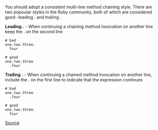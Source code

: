 You should adopt a consistent multi-line method chaining style. There are two popoular styles in the Ruby community,
both of which are considered good -leading . and trailing .

**Leading .** - When continuing a chaining method invocation on another line keep the . on the second line

```
# bad
one.two.three.
  four

# good
one.two.three
  .four
```

**Trailing .** - When continuing a chained method invocation on another line, include the . on the first line to indicate
that the expression continues

```
# bad
one.two.three
  .four

# good
one.two.three.
  four
```

[Source](http://www.rubydoc.info/gems/rubocop/RuboCop/Cop/Style/DotPosition)